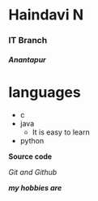 # Haindavi N
### IT Branch
##### Anantapur
# languages
 - c
 - java
   - It is easy to learn
 - python
 
 
**Source code**

*Git and Github*

***my hobbies are***

